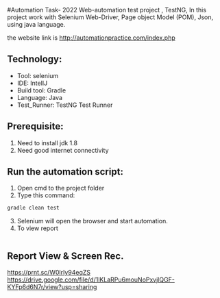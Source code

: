 #Automation Task- 2022
Web-automation test project , TestNG, In this project work with Selenium Web-Driver, Page object Model (POM), Json,
 using java language.

the website link is http://automationpractice.com/index.php


## Technology:
- Tool: selenium
- IDE: IntelIJ
- Build tool: Gradle
- Language: Java
- Test_Runner: TestNG Test Runner

## Prerequisite:
1. Need to install jdk 1.8
2. Need good internet connectivity

## Run the automation script:
1. Open cmd to the project folder
2. Type this command:

```sh
gradle clean test
```
3. Selenium will open the browser and start automation.
4. To view report
```sh
```
## Report View & Screen Rec.
https://prnt.sc/W0lrIy94eqZS
https://drive.google.com/file/d/1lKLaRPu6mouNoPxvjlQGF-KYFp6d6N7r/view?usp=sharing